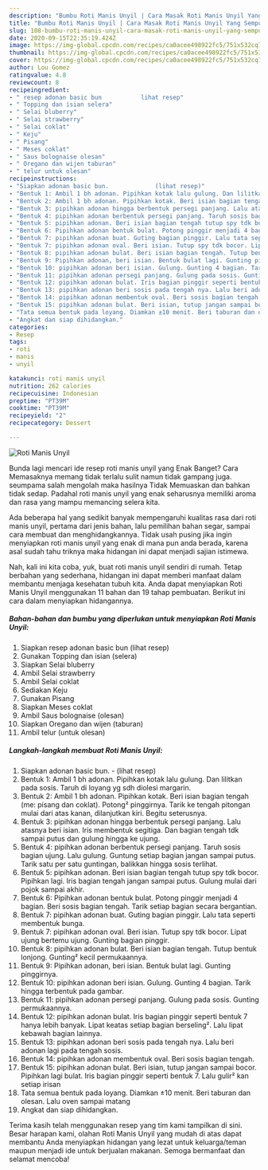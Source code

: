 ```yaml
---
description: "Bumbu Roti Manis Unyil | Cara Masak Roti Manis Unyil Yang Sempurna"
title: "Bumbu Roti Manis Unyil | Cara Masak Roti Manis Unyil Yang Sempurna"
slug: 108-bumbu-roti-manis-unyil-cara-masak-roti-manis-unyil-yang-sempurna
date: 2020-09-15T22:35:19.424Z
image: https://img-global.cpcdn.com/recipes/ca0acee498922fc5/751x532cq70/roti-manis-unyil-foto-resep-utama.jpg
thumbnail: https://img-global.cpcdn.com/recipes/ca0acee498922fc5/751x532cq70/roti-manis-unyil-foto-resep-utama.jpg
cover: https://img-global.cpcdn.com/recipes/ca0acee498922fc5/751x532cq70/roti-manis-unyil-foto-resep-utama.jpg
author: Lou Gomez
ratingvalue: 4.8
reviewcount: 8
recipeingredient:
- " resep adonan basic bun           lihat resep"
- " Topping dan isian selera"
- " Selai bluberry"
- " Selai strawberry"
- " Selai coklat"
- " Keju"
- " Pisang"
- " Meses coklat"
- " Saus bolognaise olesan"
- " Oregano dan wijen taburan"
- " telur untuk olesan"
recipeinstructions:
- "Siapkan adonan basic bun.             (lihat resep)"
- "Bentuk 1: Ambil 1 bh adonan. Pipihkan kotak lalu gulung. Dan lilitkan pada sosis. Taruh di loyang yg sdh diolesi margarin."
- "Bentuk 2: Ambil 1 bh adonan. Pipihkan kotak. Beri isian bagian tengah (me: pisang dan coklat). Potong² pinggirnya. Tarik ke tengah pitongan mulai dari atas kanan, dilanjutkan kiri. Begitu seterusnya."
- "Bentuk 3: pipihkan adonan hingga berbentuk persegi panjang. Lalu atasnya beri isian. Iris membentuk segitiga. Dan bagian tengah tdk sampai putus dan gulung hingga ke ujung."
- "Bentuk 4: pipihkan adonan berbentuk persegi panjang. Taruh sosis bagian ujung. Lalu gulung. Guntung setiap bagian jangan sampai putus. Tarik satu per satu guntingan, balikkan hingga sosis terlihat."
- "Bentuk 5: pipihkan adonan. Beri isian bagian tengah tutup spy tdk bocor. Pipihkan lagi. Iris bagian tengah jangan sampai putus. Gulung mulai dari pojok sampai akhir."
- "Bentuk 6: Pipihkan adonan bentuk bulat. Potong pinggir menjadi 4 bagian. Beri sosis bagian tengah. Tarik setiap bagian secara bergantian."
- "Bentuk 7: pipihkan adonan buat. Guting bagian pinggir. Lalu tata seperti membentuk bunga."
- "Bentuk 7: pipihkan adonan oval. Beri isian. Tutup spy tdk bocor. Lipat ujung bertemu ujung. Gunting bagian pinggir."
- "Bentuk 8: pipihkan adonan bulat. Beri isian bagian tengah. Tutup bentuk lonjong. Gunting² kecil permukaannya."
- "Bentuk 9: Pipihkan adonan, beri isian. Bentuk bulat lagi. Gunting pinggirnya."
- "Bentuk 10: pipihkan adonan beri isian. Gulung. Gunting 4 bagian. Tarik hingga terbentuk pada gambar."
- "Bentuk 11: pipihkan adonan persegi panjang. Gulung pada sosis. Gunting permukaannya."
- "Bentuk 12: pipihkan adonan bulat. Iris bagian pinggir seperti bentuk 7 hanya lebih banyak. Lipat keatas setiap bagian berseling². Lalu lipat kebawah bagian lainnya."
- "Bentuk 13: pipihkan adonan beri sosis pada tengah nya. Lalu beri adonan lagi pada tengah sosis."
- "Bentuk 14: pipihkan adonan membentuk oval. Beri sosis bagian tengah."
- "Bentuk 15: pipihkan adonan bulat. Beri isian, tutup jangan sampai bocor. Pipihkan lagi bulat. Iris bagian pinggir seperti bentuk 7. Lalu gulir² kan setiap irisan"
- "Tata semua bentuk pada loyang. Diamkan ±10 menit. Beri taburan dan olesan. Lalu oven sampai matang"
- "Angkat dan siap dihidangkan."
categories:
- Resep
tags:
- roti
- manis
- unyil

katakunci: roti manis unyil 
nutrition: 262 calories
recipecuisine: Indonesian
preptime: "PT39M"
cooktime: "PT39M"
recipeyield: "2"
recipecategory: Dessert

---
```



![Roti Manis Unyil](https://img-global.cpcdn.com/recipes/ca0acee498922fc5/751x532cq70/roti-manis-unyil-foto-resep-utama.jpg)

Bunda lagi mencari ide resep roti manis unyil yang Enak Banget? Cara Memasaknya memang tidak terlalu sulit namun tidak gampang juga. seumpama salah mengolah maka hasilnya Tidak Memuaskan dan bahkan tidak sedap. Padahal roti manis unyil yang enak seharusnya memiliki aroma dan rasa yang mampu memancing selera kita.

Ada beberapa hal yang sedikit banyak mempengaruhi kualitas rasa dari roti manis unyil, pertama dari jenis bahan, lalu pemilihan bahan segar, sampai cara membuat dan menghidangkannya. Tidak usah pusing jika ingin menyiapkan roti manis unyil yang enak di mana pun anda berada, karena asal sudah tahu triknya maka hidangan ini dapat menjadi sajian istimewa.




Nah, kali ini kita coba, yuk, buat roti manis unyil sendiri di rumah. Tetap berbahan yang sederhana, hidangan ini dapat memberi manfaat dalam membantu menjaga kesehatan tubuh kita. Anda dapat menyiapkan Roti Manis Unyil menggunakan 11 bahan dan 19 tahap pembuatan. Berikut ini cara dalam menyiapkan hidangannya.

<!--inarticleads1-->

##### Bahan-bahan dan bumbu yang diperlukan untuk menyiapkan Roti Manis Unyil:

1. Siapkan  resep adonan basic bun           (lihat resep)
1. Gunakan  Topping dan isian (selera)
1. Siapkan  Selai bluberry
1. Ambil  Selai strawberry
1. Ambil  Selai coklat
1. Sediakan  Keju
1. Gunakan  Pisang
1. Siapkan  Meses coklat
1. Ambil  Saus bolognaise (olesan)
1. Siapkan  Oregano dan wijen (taburan)
1. Ambil  telur (untuk olesan)




<!--inarticleads2-->

##### Langkah-langkah membuat Roti Manis Unyil:

1. Siapkan adonan basic bun. -             (lihat resep)
1. Bentuk 1: Ambil 1 bh adonan. Pipihkan kotak lalu gulung. Dan lilitkan pada sosis. Taruh di loyang yg sdh diolesi margarin.
1. Bentuk 2: Ambil 1 bh adonan. Pipihkan kotak. Beri isian bagian tengah (me: pisang dan coklat). Potong² pinggirnya. Tarik ke tengah pitongan mulai dari atas kanan, dilanjutkan kiri. Begitu seterusnya.
1. Bentuk 3: pipihkan adonan hingga berbentuk persegi panjang. Lalu atasnya beri isian. Iris membentuk segitiga. Dan bagian tengah tdk sampai putus dan gulung hingga ke ujung.
1. Bentuk 4: pipihkan adonan berbentuk persegi panjang. Taruh sosis bagian ujung. Lalu gulung. Guntung setiap bagian jangan sampai putus. Tarik satu per satu guntingan, balikkan hingga sosis terlihat.
1. Bentuk 5: pipihkan adonan. Beri isian bagian tengah tutup spy tdk bocor. Pipihkan lagi. Iris bagian tengah jangan sampai putus. Gulung mulai dari pojok sampai akhir.
1. Bentuk 6: Pipihkan adonan bentuk bulat. Potong pinggir menjadi 4 bagian. Beri sosis bagian tengah. Tarik setiap bagian secara bergantian.
1. Bentuk 7: pipihkan adonan buat. Guting bagian pinggir. Lalu tata seperti membentuk bunga.
1. Bentuk 7: pipihkan adonan oval. Beri isian. Tutup spy tdk bocor. Lipat ujung bertemu ujung. Gunting bagian pinggir.
1. Bentuk 8: pipihkan adonan bulat. Beri isian bagian tengah. Tutup bentuk lonjong. Gunting² kecil permukaannya.
1. Bentuk 9: Pipihkan adonan, beri isian. Bentuk bulat lagi. Gunting pinggirnya.
1. Bentuk 10: pipihkan adonan beri isian. Gulung. Gunting 4 bagian. Tarik hingga terbentuk pada gambar.
1. Bentuk 11: pipihkan adonan persegi panjang. Gulung pada sosis. Gunting permukaannya.
1. Bentuk 12: pipihkan adonan bulat. Iris bagian pinggir seperti bentuk 7 hanya lebih banyak. Lipat keatas setiap bagian berseling². Lalu lipat kebawah bagian lainnya.
1. Bentuk 13: pipihkan adonan beri sosis pada tengah nya. Lalu beri adonan lagi pada tengah sosis.
1. Bentuk 14: pipihkan adonan membentuk oval. Beri sosis bagian tengah.
1. Bentuk 15: pipihkan adonan bulat. Beri isian, tutup jangan sampai bocor. Pipihkan lagi bulat. Iris bagian pinggir seperti bentuk 7. Lalu gulir² kan setiap irisan
1. Tata semua bentuk pada loyang. Diamkan ±10 menit. Beri taburan dan olesan. Lalu oven sampai matang
1. Angkat dan siap dihidangkan.




Terima kasih telah menggunakan resep yang tim kami tampilkan di sini. Besar harapan kami, olahan Roti Manis Unyil yang mudah di atas dapat membantu Anda menyiapkan hidangan yang lezat untuk keluarga/teman maupun menjadi ide untuk berjualan makanan. Semoga bermanfaat dan selamat mencoba!

